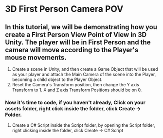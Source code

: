 # 3D First Person Camera POV 
## In this tutorial, we will be demonstrating how you create a First Person View Point of View in 3D Unity. The player will be in First Person and the camera will move according to the Player's mouse movements.

1. Create a scene in Unity, and then create a Game Object that will be used as your player and attach the Main Camera of the scene into the Player, becoming a child object to the Player Object.
2. Reset the Camera's Transform position, then change the Y axis Transform to 1. X and Z axis Transform Positions should be on 0.

### Now it's time to code, if you haven't already, Click on your assets folder, right click inside the folder, click Create -> Folder.

1. Create a C# Script inside the Script folder, by opening the Script folder, right clicking inside the folder, click Create -> C# Script
